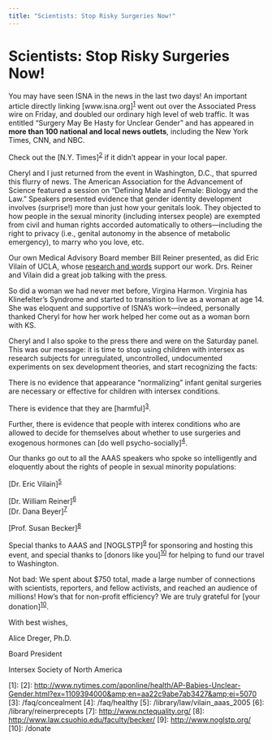 ```yaml
---
title: "Scientists: Stop Risky Surgeries Now!"
---
```


# Scientists: Stop Risky Surgeries Now!

<p>You may have seen <span class="caps">ISNA</span> in the news in the last two days! An important article directly linking [www.isna.org]<sup class="footnote" id="fnrev6279985805d8ccdd33fca3-1"><a href="#fn6279985805d8ccdd33fca3-1">1</a></sup> went out over the Associated Press wire on Friday, and doubled our ordinary high level of web traffic. It was entitled &#8220;Surgery May Be Hasty for Unclear Gender&#8221; and has appeared in <b>more than 100 national and local news outlets</b>, including the New York Times, <span class="caps">CNN</span>, and <span class="caps">NBC</span>.</p>





<p>Check out the [N.Y. Times]<sup class="footnote" id="fnrev6279985805d8ccdd33fca3-2"><a href="#fn6279985805d8ccdd33fca3-2">2</a></sup> if it didn&#8217;t appear in your local paper.</p>





<p>Cheryl and I just returned from the event in Washington, D.C., that spurred this flurry of news. The American Association for the Advancement of Science featured a session on &#8220;Defining Male and Female: Biology and the Law.&#8221; Speakers presented evidence that gender identity development involves (surprise!) more than just how your genitals look. They objected to how people in the sexual minority (including intersex people) are exempted from civil and human rights accorded automatically to others&#8212;including the right to privacy (i.e., genital autonomy in the absence of metabolic emergency), to marry who you love, etc.</p>





<p>Our own Medical Advisory Board member Bill Reiner presented, as did Eric Vilain of <span class="caps">UCLA</span>, whose <a href="/library/law/vilain_aaas_2005">research and words</a> support our work. Drs. Reiner and Vilain did a great job talking with the press. </p>





<p>So did a woman we had never met before, Virgina Harmon. Virginia has Klinefelter&#8217;s Syndrome and started to transition to live as a woman at age 14. She was eloquent and supportive of <span class="caps">ISNA</span>&#8217;s work&#8212;indeed, personally thanked Cheryl for how her work helped her come out as a woman born with KS.</p>





<p>Cheryl and I also spoke to the press there and were on the Saturday panel. This was our message: it is time to stop using children with intersex as research subjects for unregulated, uncontrolled, undocumented experiments on sex development theories, and start recognizing the facts:</p>





<p>There is no evidence that appearance &#8220;normalizing&#8221; infant genital surgeries are necessary or effective for children with intersex conditions. </p>





<p>There is evidence that they are [harmful]<sup class="footnote" id="fnrev6279985805d8ccdd33fca3-3"><a href="#fn6279985805d8ccdd33fca3-3">3</a></sup>. </p>





<p>Further, there is evidence that people with interex conditions who are allowed to decide for themselves about whether to use surgeries and exogenous hormones can [do well psycho-socially]<sup class="footnote" id="fnrev6279985805d8ccdd33fca3-4"><a href="#fn6279985805d8ccdd33fca3-4">4</a></sup>.</p>





<p>Our thanks go out to all the <span class="caps">AAAS</span> speakers who spoke so intelligently and eloquently about the rights of people in sexual minority populations:  </p>



<p>[Dr. Eric Vilain]<sup class="footnote" id="fnrev6279985805d8ccdd33fca3-5"><a href="#fn6279985805d8ccdd33fca3-5">5</a></sup>  </p>

<p>[Dr. William Reiner]<sup class="footnote" id="fnrev6279985805d8ccdd33fca3-6"><a href="#fn6279985805d8ccdd33fca3-6">6</a></sup>  <br />
[Dr. Dana Beyer]<sup class="footnote" id="fnrev6279985805d8ccdd33fca3-7"><a href="#fn6279985805d8ccdd33fca3-7">7</a></sup>  </p>

[Prof. Susan Becker]<sup class="footnote" id="fnrev6279985805d8ccdd33fca3-8"><a href="#fn6279985805d8ccdd33fca3-8">8</a></sup></p>  



<p>Special thanks to <span class="caps">AAAS</span> and [NOGLSTP]<sup class="footnote" id="fnrev6279985805d8ccdd33fca3-9"><a href="#fn6279985805d8ccdd33fca3-9">9</a></sup> for sponsoring and hosting this event, and special thanks to [donors like you]<sup class="footnote" id="fnrev6279985805d8ccdd33fca3-10"><a href="#fn6279985805d8ccdd33fca3-10">10</a></sup> for helping to fund our travel to Washington. </p>





<p>Not bad: We spent about $750 total, made a large number of connections with scientists, reporters, and fellow activists, and reached an audience of millions! How&#8217;s that for non-profit efficiency? We are truly grateful for [your donation]<sup class="footnote"><a href="#fn6279985805d8ccdd33fca3-10">10</a></sup>.</p>





<p>With best wishes,</p>





<p>Alice Dreger, Ph.D.  </p>

<p>Board President  </p>

<p>Intersex Society of North America</p>

 [1]: 
 [2]: http://www.nytimes.com/aponline/health/AP-Babies-Unclear-Gender.html?ex=1109394000&amp;en=aa22c9abe7ab3427&amp;ei=5070
 [3]: /faq/concealment
 [4]: /faq/healthy
 [5]: /library/law/vilain_aaas_2005
 [6]: /library/reinerprecepts
 [7]: http://www.nctequality.org/
 [8]: http://www.law.csuohio.edu/faculty/becker/
 [9]: http://www.noglstp.org/
 [10]: /donate